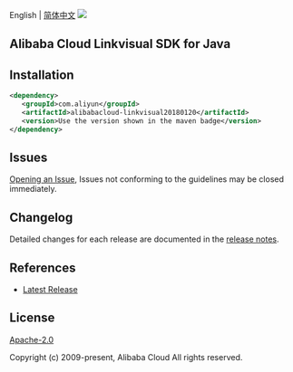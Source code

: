 English | [简体中文](README-CN.md)
![](https://aliyunsdk-pages.alicdn.com/icons/AlibabaCloud.svg)

## Alibaba Cloud Linkvisual SDK for Java

## Installation

```xml
<dependency>
   <groupId>com.aliyun</groupId>
   <artifactId>alibabacloud-linkvisual20180120</artifactId>
   <version>Use the version shown in the maven badge</version>
</dependency>
```

## Issues
[Opening an Issue](https://github.com/aliyun/alibabacloud-java-async-sdk/issues/new), Issues not conforming to the guidelines may be closed immediately.

## Changelog
Detailed changes for each release are documented in the [release notes](./ChangeLog.txt).

## References
* [Latest Release](https://github.com/aliyun/alibabacloud-async-java-sdk/)

## License
[Apache-2.0](http://www.apache.org/licenses/LICENSE-2.0)

Copyright (c) 2009-present, Alibaba Cloud All rights reserved.